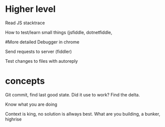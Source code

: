 # Higher level
Read  JS stacktrace

How to test/learn small things (jsfiddle, dotnetfiddle, 

#More detailed
Debugger in chrome

Send requests to server (fiddler)

Test changes to files with autoreply




# concepts
Git commit, find last good state. Did it use to work? Find the delta.

Know what you are doing

Context is king, no solution is allways best. What are you building, a bunker, highrise